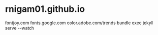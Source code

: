 # rnigam01.github.io


fontjoy.com
fonts.google.com
color.adobe.com/trends
bundle exec jekyll serve --watch
